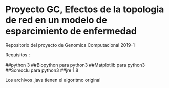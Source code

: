 # Proyecto GC, Efectos de la topologia de red en un modelo de esparcimiento de enfermedad

Repositorio del proyecto de Genomica Computacional 2019-1

Requisitos :

##python 3
##Biopython para python3
##Matplotlib para python3
##Somoclu para python3
##jre 1.8

Los archivos .java tienen el algoritmo original
